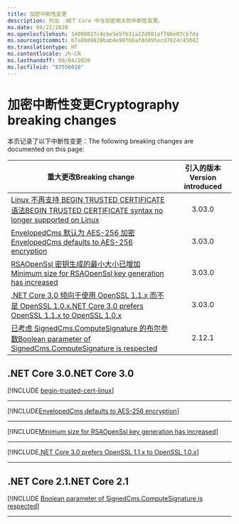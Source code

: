 ```yaml
---
title: 加密中断性变更
description: 列出 .NET Core 中与加密相关的中断性变更。
ms.date: 04/22/2020
ms.openlocfilehash: 34098027c4cbe5e5fb31a22d981af706e07cb7da
ms.sourcegitcommit: b7a8b09828bab4e90f66af8d495ecd7024c45042
ms.translationtype: HT
ms.contentlocale: zh-CN
ms.lasthandoff: 08/04/2020
ms.locfileid: "87556016"
---
```

# <a name="cryptography-breaking-changes"></a><span data-ttu-id="8dd91-103">加密中断性变更</span><span class="sxs-lookup"><span data-stu-id="8dd91-103">Cryptography breaking changes</span></span>

<span data-ttu-id="8dd91-104">本页记录了以下中断性变更：</span><span class="sxs-lookup"><span data-stu-id="8dd91-104">The following breaking changes are documented on this page:</span></span>

| <span data-ttu-id="8dd91-105">重大更改</span><span class="sxs-lookup"><span data-stu-id="8dd91-105">Breaking change</span></span> | <span data-ttu-id="8dd91-106">引入的版本</span><span class="sxs-lookup"><span data-stu-id="8dd91-106">Version introduced</span></span> |
| - | :-: |
| [<span data-ttu-id="8dd91-107">Linux 不再支持 BEGIN TRUSTED CERTIFICATE 语法</span><span class="sxs-lookup"><span data-stu-id="8dd91-107">BEGIN TRUSTED CERTIFICATE syntax no longer supported on Linux</span></span>](#begin-trusted-certificate-syntax-no-longer-supported-for-root-certificates-on-linux) | <span data-ttu-id="8dd91-108">3.0</span><span class="sxs-lookup"><span data-stu-id="8dd91-108">3.0</span></span> |
| [<span data-ttu-id="8dd91-109">EnvelopedCms 默认为 AES-256 加密</span><span class="sxs-lookup"><span data-stu-id="8dd91-109">EnvelopedCms defaults to AES-256 encryption</span></span>](#envelopedcms-defaults-to-aes-256-encryption) | <span data-ttu-id="8dd91-110">3.0</span><span class="sxs-lookup"><span data-stu-id="8dd91-110">3.0</span></span> |
| [<span data-ttu-id="8dd91-111">RSAOpenSsl 密钥生成的最小大小已增加</span><span class="sxs-lookup"><span data-stu-id="8dd91-111">Minimum size for RSAOpenSsl key generation has increased</span></span>](#minimum-size-for-rsaopenssl-key-generation-has-increased) | <span data-ttu-id="8dd91-112">3.0</span><span class="sxs-lookup"><span data-stu-id="8dd91-112">3.0</span></span> |
| [<span data-ttu-id="8dd91-113">.NET Core 3.0 倾向于使用 OpenSSL 1.1.x 而不是 OpenSSL 1.0.x</span><span class="sxs-lookup"><span data-stu-id="8dd91-113">.NET Core 3.0 prefers OpenSSL 1.1.x to OpenSSL 1.0.x</span></span>](#net-core-30-prefers-openssl-11x-to-openssl-10x) | <span data-ttu-id="8dd91-114">3.0</span><span class="sxs-lookup"><span data-stu-id="8dd91-114">3.0</span></span> |
| [<span data-ttu-id="8dd91-115">已考虑 SignedCms.ComputeSignature 的布尔参数</span><span class="sxs-lookup"><span data-stu-id="8dd91-115">Boolean parameter of SignedCms.ComputeSignature is respected</span></span>](#boolean-parameter-of-signedcmscomputesignature-is-respected) | <span data-ttu-id="8dd91-116">2.1</span><span class="sxs-lookup"><span data-stu-id="8dd91-116">2.1</span></span> |

## <a name="net-core-30"></a><span data-ttu-id="8dd91-117">.NET Core 3.0</span><span class="sxs-lookup"><span data-stu-id="8dd91-117">.NET Core 3.0</span></span>

[!INCLUDE [begin-trusted-cert-linux](~/includes/core-changes/cryptography/3.0/begin-trusted-cert-linux.md)]

***

[!INCLUDE[EnvelopedCms defaults to AES-256 encryption](~/includes/core-changes/cryptography/3.0/envelopedcms-defaults-to-aes256.md)]

***

[!INCLUDE[Minimum size for RSAOpenSsl key generation has increased](~/includes/core-changes/cryptography/3.0/minimum-rsaopenssl-key-size-change.md)]

***

[!INCLUDE[.NET Core 3.0 prefers OpenSSL 1.1.x to OpenSSL 1.0.x](~/includes/core-changes/cryptography/3.0/net-core-3-0-prefers-openssl-1-1-x.md)]

***

## <a name="net-core-21"></a><span data-ttu-id="8dd91-118">.NET Core 2.1</span><span class="sxs-lookup"><span data-stu-id="8dd91-118">.NET Core 2.1</span></span>

[!INCLUDE [Boolean parameter of SignedCms.ComputeSignature is respected](~/includes/core-changes/cryptography/2.1/compute-signature-silent-parameter.md)]

***
